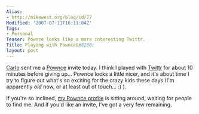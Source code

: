 ```yaml
---
Alias:
- http://mikewest.org/blog/id/77
Modified: '2007-07-11T16:11:04Z'
Tags:
- Personal
Teaser: Pownce looks like a more interesting Twittr.
Title: Playing with Pownce&#8230;
layout: post
---
```

[Carlo][] sent me a [Pownce][] invite today.  I think I played with [Twittr][] for about 10 minutes before giving up... Pownce looks a little nicer, and it's about time I try to figure out what's so exciting for the crazy kids these days (I'm apparently _old_ now, or at least out of touch... :) ).

If you're so inclined, [my Pownce profile][profile] is sitting around, waiting for people to find me.  And if you'd like an invite, I've got a very few remaining.

[carlo]: http://carlo.zottmann.org/
[pownce]: http://pownce.com/
[profile]: http://pownce.com/mikewest/
[twittr]: http://twittr.com/